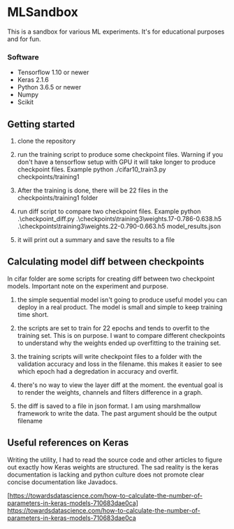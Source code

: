# MLSandbox

This is a sandbox for various ML experiments. It's for educational purposes and for fun.

### Software ###

* Tensorflow 1.10 or newer
* Keras 2.1.6
* Python 3.6.5 or newer
* Numpy
* Scikit

## Getting started

1. clone the repository

2. run the training script to produce some checkpoint files. Warning if you don't have a tensorflow setup with GPU it will take longer to produce checkpoint files. Example python ./cifar10_train3.py checkpoints/training1

3. After the training is done, there will be 22 files in the checkpoints/training1 folder

4. run diff script to compare two checkpoint files. Example python .\checkpoint_diff.py .\checkpoints\training3\weights.17-0.786-0.638.h5 .\checkpoints\training3\weights.22-0.790-0.663.h5 model_results.json

5. it will print out a summary and save the results to a file

## Calculating model diff between checkpoints

In cifar folder are some scripts for creating diff between two checkpoint models. Important note on the experiment and purpose.

1. the simple sequential model isn't going to produce useful model you can deploy in a real product. The model is small and simple to keep training time short.

2. the scripts are set to train for 22 epochs and tends to overfit to the training set. This is on purpose. I want to compare different checkpoints to understand why the weights ended up overfitting to the training set.

3. the training scripts will write checkpoint files to a folder with the validation accuracy and loss in the filename. this makes it easier to see which epoch had a degredation in accuracy and overfit.

4. there's no way to view the layer diff at the moment. the eventual goal is to render the weights, channels and filters difference in a graph.

5. the diff is saved to a file in json format. I am using marshmallow framework to write the data. The past argument should be the output filename

## Useful references on Keras

Writing the utility, I had to read the source code and other articles to figure out exactly how Keras weights are structured. The sad reality is the keras documentation is lacking and python culture does not promote clear concise documentation like Javadocs.

[https://towardsdatascience.com/how-to-calculate-the-number-of-parameters-in-keras-models-710683dae0ca] https://towardsdatascience.com/how-to-calculate-the-number-of-parameters-in-keras-models-710683dae0ca

